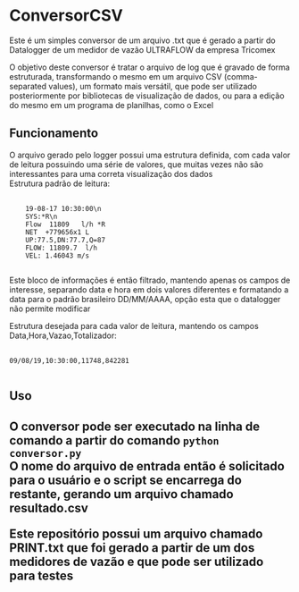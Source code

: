 # ConversorCSV
Este é um simples conversor de um arquivo .txt que é gerado a partir do Datalogger de um medidor de vazão ULTRAFLOW da empresa Tricomex

O objetivo deste conversor é tratar o arquivo de log que é gravado de forma estruturada, transformando o mesmo em um arquivo CSV (comma-separated values), um formato mais versátil, que pode ser utilizado posteriormente por bibliotecas de visualização de dados, ou para a edição do mesmo em um programa de planilhas, como o Excel

<h2>Funcionamento</h2>
  O arquivo gerado pelo logger possui uma estrutura definida, com cada valor de leitura possuindo uma série de valores, que muitas vezes não são interessantes para uma correta visualização dos dados<br>
  Estrutura padrão de leitura:
<pre>
    <code>
    19-08-17 10:30:00\n
    SYS:*R\n
    Flow  11809   l/h *R
    NET  +779656x1 L
    UP:77.5,DN:77.7,Q=87
    FLOW: 11809.7  l/h
    VEL: 1.46043 m/s
    </code>
</pre>

Este bloco de informações é então filtrado, mantendo apenas os campos de interesse, separando data e hora em dois valores diferentes e formatando a data para o padrão brasileiro DD/MM/AAAA, opção esta que o datalogger não permite modificar

Estrutura desejada para cada valor de leitura, mantendo os campos Data,Hora,Vazao,Totalizador:
<pre>
  <code>  
09/08/19,10:30:00,11748,842281
   </code>
</pre>

<h2>Uso<h2>
  <p>O conversor pode ser executado na linha de comando a partir do comando <code>python conversor.py</code><br> 
  O nome do arquivo de entrada então é solicitado para o usuário e o script se encarrega do restante, gerando um arquivo chamado resultado.csv
    
  Este repositório possui um arquivo chamado PRINT.txt que foi gerado a partir de um dos medidores de vazão e que pode ser utilizado para testes
  </p>
  
